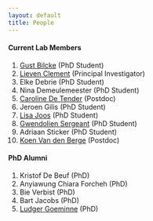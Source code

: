 ```yaml
---
layout: default
title: People
---
```


#### Current Lab Members

1. [Gust Bilcke](/pages/gust.html) (PhD Student)
2. [Lieven Clement](/pages/about.html) (Principal Investigator)
2. Elke Debrie (PhD Student)
2. Nina Demeulemeester (PhD Student)
2. [Caroline De Tender](/pages/caroline.html) (Postdoc)
2. Jeroen Gilis (PhD Student)
3. [Lisa Joos](/pages/lisa.html) (PhD Student)
4. [Gwendolien Sergeant](/pages/gwendolien.html) (PhD Student)
5. Adriaan Sticker (PhD Student)
6. [Koen Van den Berge](/pages/koen.html) (Postdoc)

#### PhD Alumni

1. Kristof De Beuf (PhD)
2. Anyiawung Chiara Forcheh (PhD)
3. Bie Verbist (PhD)
4. Bart Jacobs (PhD)
5. [Ludger Goeminne](/pages/ludger.html) (PhD)
